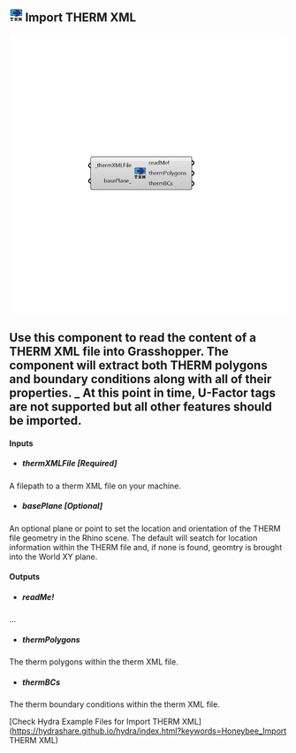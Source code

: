 ## ![](../../images/icons/Import_THERM_XML.png) Import THERM XML

![](../../images/components/Import_THERM_XML.png)

Use this component to read the content of a THERM XML file into Grasshopper.  The component will extract both THERM polygons and boundary conditions along with all of their properties.
 _
 At this point in time, U-Factor tags are not supported but all other features should be imported.
 -
 

#### Inputs
* ##### thermXMLFile [Required]
A filepath to a therm XML file on your machine.
* ##### basePlane [Optional]
An optional plane or point to set the location and orientation of the THERM file geometry in the Rhino scene.  The default will seatch for location information within the THERM file and, if none is found, geomtry is brought into the World XY plane.

#### Outputs
* ##### readMe!
...
* ##### thermPolygons
The therm polygons within the therm XML file.
* ##### thermBCs
The therm boundary conditions within the therm XML file.


[Check Hydra Example Files for Import THERM XML](https://hydrashare.github.io/hydra/index.html?keywords=Honeybee_Import THERM XML)